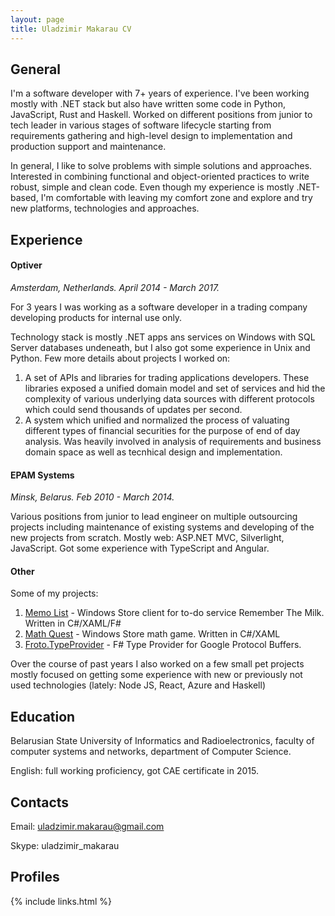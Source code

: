 ```yaml
---
layout: page
title: Uladzimir Makarau CV
---
```


## General

I'm a software developer with 7+ years of experience. 
I've been working mostly with .NET stack but also have written some code in Python, JavaScript, Rust and Haskell. Worked on different positions from junior to tech leader in various stages of software lifecycle starting from requirements gathering and high-level design to implementation and production support and maintenance.

In general, I like to solve problems with simple solutions and approaches. Interested in combining functional and object-oriented practices to write robust, simple and clean code. Even though my experience is mostly .NET-based, I'm comfortable with leaving my comfort zone and explore and try new platforms, technologies and approaches.

## Experience

#### Optiver

*Amsterdam, Netherlands. April 2014 - March 2017.*

For 3 years I was working as a software developer in a trading company developing products for internal use only. 

Technology stack is mostly .NET apps ans services on Windows with SQL Server databases undeneath, but I also got some experience in Unix and Python. Few more details about projects I worked on:

1. A set of APIs and libraries for trading applications developers. These libraries exposed a unified domain model and set of services and hid the complexity of various underlying data sources with different protocols which could send thousands of updates per second.
2. A system which unified and normalized the process of valuating different types of financial securities for the purpose of end of day analysis. Was heavily involved in analysis of requirements and business domain space as well as tecnhical design and implementation.

#### EPAM Systems

*Minsk, Belarus. Feb 2010 - March 2014.*

Various positions from junior to lead engineer on multiple outsourcing projects including maintenance of existing systems and developing of the new projects from scratch. Mostly web: ASP.NET MVC, Silverlight, JavaScript. Got some experience with TypeScript and Angular.

#### Other

Some of my projects:
1. [Memo List](https://www.microsoft.com/en-us/store/p/memo-list/9wzdncrdclsb) - Windows Store client for to-do service Remember The Milk. Written in C#/XAML/F#
2. [Math Quest](https://www.microsoft.com/en-us/store/p/math-quest/9wzdncrdclsc) - Windows Store math game. Written in C#/XAML
3. [Froto.TypeProvider](https://www.nuget.org/packages/Froto.TypeProvider/) - F# Type Provider for Google Protocol Buffers.

Over the course of past years I also worked on a few small pet projects mostly focused on getting some experience with new or previously not used technologies (lately: Node JS, React, Azure and Haskell)

## Education

Belarusian State University of Informatics and Radioelectronics, faculty of computer systems and networks, department of Computer Science.

English: full working proficiency, got CAE certificate in 2015.

## Contacts

Email: uladzimir.makarau@gmail.com

Skype: uladzimir_makarau

## Profiles

{% include links.html %}